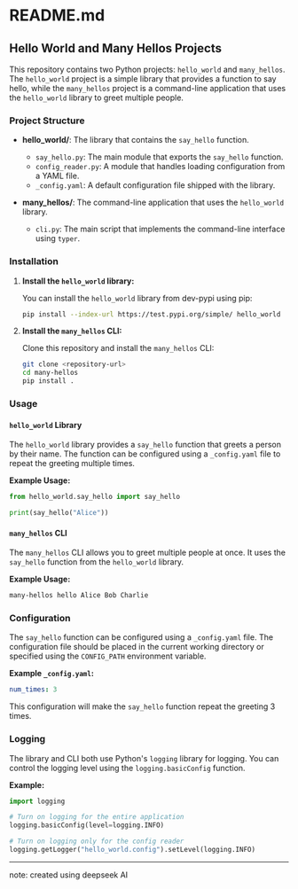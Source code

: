 # README.md

## Hello World and Many Hellos Projects

This repository contains two Python projects: `hello_world` and `many_hellos`. The `hello_world` project is a simple library that provides a function to say hello, while the `many_hellos` project is a command-line application that uses the `hello_world` library to greet multiple people.

### Project Structure

- **hello_world/**: The library that contains the `say_hello` function.
  - `say_hello.py`: The main module that exports the `say_hello` function.
  - `config_reader.py`: A module that handles loading configuration from a YAML file.
  - `_config.yaml`: A default configuration file shipped with the library.

- **many_hellos/**: The command-line application that uses the `hello_world` library.
  - `cli.py`: The main script that implements the command-line interface using `typer`.

### Installation

1. **Install the `hello_world` library:**

   You can install the `hello_world` library from dev-pypi using pip:

   ```bash
   pip install --index-url https://test.pypi.org/simple/ hello_world
   ```

2. **Install the `many_hellos` CLI:**

   Clone this repository and install the `many_hellos` CLI:

   ```bash
   git clone <repository-url>
   cd many-hellos
   pip install .
   ```

### Usage

#### `hello_world` Library

The `hello_world` library provides a `say_hello` function that greets a person by their name. The function can be configured using a `_config.yaml` file to repeat the greeting multiple times.

**Example Usage:**

```python
from hello_world.say_hello import say_hello

print(say_hello("Alice"))
```

#### `many_hellos` CLI

The `many_hellos` CLI allows you to greet multiple people at once. It uses the `say_hello` function from the `hello_world` library.

**Example Usage:**

```bash
many-hellos hello Alice Bob Charlie
```

### Configuration

The `say_hello` function can be configured using a `_config.yaml` file. The configuration file should be placed in the current working directory or specified using the `CONFIG_PATH` environment variable.

**Example `_config.yaml`:**

```yaml
num_times: 3
```

This configuration will make the `say_hello` function repeat the greeting 3 times.

### Logging

The library and CLI both use Python's `logging` library for logging. You can control the logging level using the `logging.basicConfig` function.

**Example:**

```python
import logging

# Turn on logging for the entire application
logging.basicConfig(level=logging.INFO)

# Turn on logging only for the config reader
logging.getLogger("hello_world.config").setLevel(logging.INFO)
```
---
note: created using deepseek AI